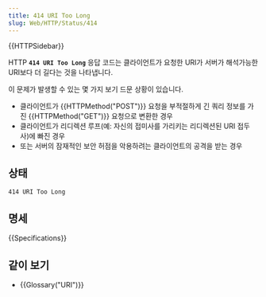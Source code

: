 ```yaml
---
title: 414 URI Too Long
slug: Web/HTTP/Status/414
---
```


{{HTTPSidebar}}

HTTP **`414 URI Too Long`** 응답 코드는 클라이언트가 요청한 URI가 서버가 해석가능한 URI보다 더 길다는 것을 나타냅니다.

이 문제가 발생할 수 있는 몇 가지 보기 드문 상황이 있습니다.

- 클라이언트가 {{HTTPMethod("POST")}} 요청을 부적절하게 긴 쿼리 정보를 가진 {{HTTPMethod("GET")}} 요청으로 변환한 경우
- 클라이언트가 리디렉션 루프(예: 자신의 접미사를 가리키는 리디렉션된 URI 접두사)에 빠진 경우
- 또는 서버의 잠재적인 보안 허점을 악용하려는 클라이언트의 공격을 받는 경우

## 상태

```plain
414 URI Too Long
```

## 명세

{{Specifications}}

## 같이 보기

- {{Glossary("URI")}}